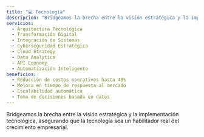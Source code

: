 ```yaml
---
title: "💻 Tecnología"
descripcion: "Bridgeamos la brecha entre la visión estratégica y la implementación tecnológica."
servicios:
  - Arquitectura Tecnológica
  - Transformación Digital
  - Integración de Sistemas
  - Cyberseguridad Estratégica
  - Cloud Strategy
  - Data Analytics
  - API Economy
  - Automatización Inteligente
beneficios:
  - Reducción de costos operativos hasta 40%
  - Mejora en tiempo de respuesta al mercado
  - Escalabilidad automática
  - Toma de decisiones basada en datos
---
```

Bridgeamos la brecha entre la visión estratégica y la implementación tecnológica, asegurando que la tecnología sea un habilitador real del crecimiento empresarial.
